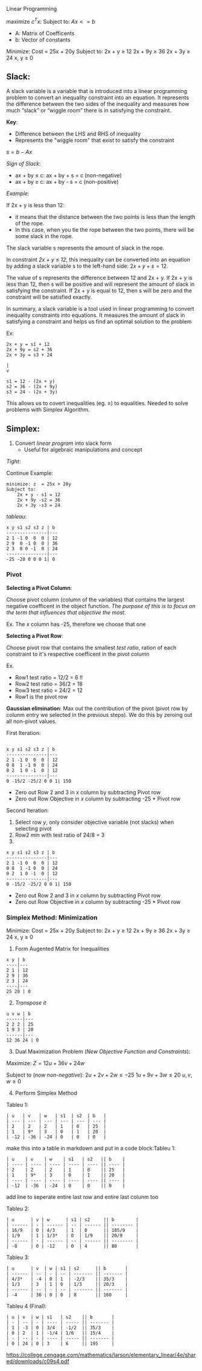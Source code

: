 Linear Programming

maximize $c^Tx$:
Subject to:
	$Ax <= b$
- A: Matrix of Coefficents
- b: Vector of constants


Minimize: Cost = 25x + 20y
Subject to:
2x + y ≥ 12
2x + 9y ≥ 36
2x + 3y ≥ 24
x, y ≥ 0

## Slack: 
A slack variable is a variable that is introduced into a linear programming problem to convert an inequality constraint into an equation. It represents the difference between the two sides of the inequality and measures how much “slack” or “wiggle room” there is in satisfying the constraint.

__Key__:

- Difference between the LHS and RHS of inequality
- Represents the "wiggle room" that exist to satisfy the constraint

$s  = b - Ax$

*Sign of Slack*:

- ax + by ≤ c: ax + by + s = c (non-negative)
- ax + by ≥ c: ax + by - s = c (non-positive)

*Example:*

If 2x + y is less than 12:
- it means that the distance between the two points is less than the length of the rope. 
- In this case, when you tie the rope between the two points, there will be some slack in the rope. 

The slack variable s represents the amount of slack in the rope.



In constraint *2x + y ≤ 12*, this inequality can be converted into an equation by adding a slack variable s to the left-hand side: $2x + y + s = 12$. 

The value of s represents the difference between 12 and 2x + y. If 2x + y is less than 12, then s will be positive and will represent the amount of slack in satisfying the constraint. If 2x + y is equal to 12, then s will be zero and the constraint will be satisfied exactly.

In summary, a slack variable is a tool used in linear programming to convert inequality constraints into equations. It measures the amount of slack in satisfying a constraint and helps us find an optimal solution to the problem 


Ex:

```
2x + y = s1 + 12
2x + 9y = s2 + 36
2x + 3y = s3 + 24

|
v

s1 = 12 - (2x + y)
s2 = 36 - (2x + 9y)
s3 = 24 - (2x + 3y)
```

This allows us to covert inequalities (eg. ≥) to equalities. Needed to solve problems with Simplex Algorithm.


## Simplex:
1. Convert *linear program* into slack form
	 - Useful for algebraic manipulations and concept

*Tight*: 


Continue Example:

```
minimize: z  = 25x + 20y
Subject to:
	2x + y - s1 = 12
	2x + 9y -s2 = 36
	2x + 3y -s3 = 24
```

*tableau*: 

```
x y s1 s2 s3 z | b
---------------|---
2 1 -1 0  0  0 | 12
2 9  0 -1 0  0 | 36
2 3  0 0 -1  0 | 24
---------------|---
-25 -20 0 0 0 1| 0
```

### Pivot

__Selecting a Pivot Column__:

Choose pivot column (column of the variables) that contains the largest negative coefficent in the object function. *The purpose of this is to focus on the term that influences that objective the most*.

Ex. The $x$ column has -25, therefore we choose that one


__Selecting a Pivot Row__:

Choose pivot row that contains the smallest *test ratio*, ration of each constraint to it's respective coefficent in the pivot column

Ex.
- Row1 test ratio = 12/2 = 6 !!
- Row2 test ratio = 36/2 = 18
- Row3 test ratio = 24/2 = 12
- Row1 is the pivot row

__Gaussian elimination__:
Max out the contribution of the pivot (pivot row by colunm entry we selected in the previous steps). We do this by zeroing out all non-pivot values.

First Iteration:

```

x y s1 s2 s3 z | b
---------------|---
2 1 -1 0  0  0 | 12
0 8  1 -1 0  0 | 24
0 2  1 0 -1  0 | 12
---------------|---
0 -15/2 -25/2 0 0 1| 150
```
- Zero out Row 2 and 3 in $x$ column by subtracting Pivot row
- Zero out Row Objective in $x$ column by subtracting -25 * Pivot row

Second Iteration:
1. Select row $y$, only consider objective variable (not slacks) when selecting pivot
2. Row2 min with test ratio of 24/8 = 3
3.
```
x y s1 s2 s3 z | b
---------------|---
2 1 -1 0  0  0 | 12
0 8  1 -1 0  0 | 24
0 2  1 0 -1  0 | 12
---------------|---
0 -15/2 -25/2 0 0 1| 150
```
- Zero out Row 2 and 3 in $x$ column by subtracting Pivot row
- Zero out Row Objective in $x$ column by subtracting -25 * Pivot row


### Simplex Method: Minimization


Minimize: Cost = 25x + 20y
Subject to:
2x + y ≥ 12
2x + 9y ≥ 36
2x + 3y ≥ 24
x, y ≥ 0

1.  Form Augented Matrix for Inequalities
```
x y | b
----|---
2 1 | 12
2 9 | 36
2 3 | 24
----|---
25 20 | 0
```

2. *Transpose it*

```
u v w | b
------|---
2 2 2 | 25
1 9 3 | 20
------|---
12 36 24 | 0
```
3. Dual Maximization Problem (*New Objective Function and Constraints*):

Maximize: $Z = 12u + 36v + 24w$

Subject to (*now non-negative*):
$2u + 2v + 2w \leq -25$
$1u + 9v + 3w \leq 20$
$u, v , w \geq 0$

4. Perform Simplex Method

Tableu 1:
```
| u   | v   | w   | s1  | s2  | b   |
| --- | --- | --- | --- | --- | --- |
| 2   | 2   | 2   | 1   | 0   | 25  |
| 1   | 9*  | 3   | 0   | 1   | 20  |
| -12 | -36 | -24 | 0   | 0   | 0   |

```

make this into a table in markdown and put in a code block:Tableu 1:
```
| u    | v    | w    | s1   | s2   || b    |
| ---- | ---- | ---- | ---- | ---- || ---- |
| 2    | 2    | 2    | 1    | 0    || 25   |
| 1    | 9*   | 3    | 0    | 1    || 20   |
| ---- | ---- | ---- | ---- | ---- || ---- |
| -12  | -36  | -24  | 0    | 0    || 0    |
```

add line to seperate entire last row and entire last colunm too



Tableu 2:
```
| u      | v | w      | s1 | s2     || b        |
| ------ | - | ------ | -- | ------ || -------- |
| 16/9   | 0 | 4/3    | 1  | 0      || 185/9    |
| 1/9    | 1 | 1/3*   | 0  | 1/9    || 20/9     |
| ------ | - | ------ | -- | ------ || -------- |
| -8     | 0 | -12    | 0  | 4      || 80       |

```

Tableu 3:
```
| u      | v  | w | s1 | s2      || b       |
| ------ | -- | - | -- | ------- || ------- |
| 4/3*   | -4 | 0 | 1  | -2/3    || 35/3    |
| 1/3    | 3  | 1 | 0  | 1/3     || 20/3    |
| ------ | -- | - | -- | ------- || ------- |
| -4     | 36 | 0 | 0  | 8       || 160     |

```


Tableu 4 (Final):
```
| u | v  | w | s1   | s2    || b       |
| - | -- | - | ---- | ----- || ------- |
| 1 | -3 | 0 | 3/4  | -1/2  || 35/3    |
| 0 | 2  | 1 | -1/4 | 1/6   || 15/4    |
| - | -- | - | ---- | ----- || ------- |
| 0 | 24 | 0 | 3    | 6     || 195     |
```


https://college.cengage.com/mathematics/larson/elementary_linear/4e/shared/downloads/c09s4.pdf



